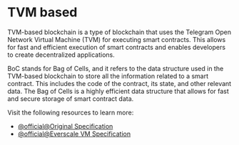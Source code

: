 # TVM based

TVM-based blockchain is a type of blockchain that uses the Telegram Open Network Virtual Machine (TVM) for executing smart contracts. This allows for fast and efficient execution of smart contracts and enables developers to create decentralized applications.

BoC stands for Bag of Cells, and it refers to the data structure used in the TVM-based blockchain to store all the information related to a smart contract. This includes the code of the contract, its state, and other relevant data. The Bag of Cells is a highly efficient data structure that allows for fast and secure storage of smart contract data.

Visit the following resources to learn more:

- [@official@Original Specification](https://ton.org/tvm.pdf)
- [@official@Everscale VM Specification](https://docs.everscale.network/tvm.pdf)